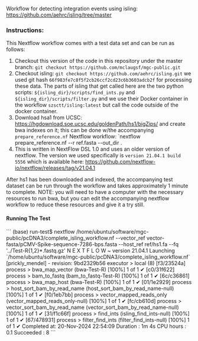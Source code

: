 Workflow for detecting integration events using isling: https://github.com/aehrc/isling/tree/master

<h3>Instructions:</h3>
This Nextflow workflow comes with a test data set and can be run as follows:

1. Checkout this version of the code in this repository under the master branch: `git checkout https://github.com/mclaugsf/mgc-public.git`
2. Checkout isling: `git checkout https://github.com/aehrc/isling.git` we used git hash `66f983fe7c8f5f2cb26ccf2cd23c6b3603adcb2f` for processing these data.  The parts of isling that get called here are the two python scripts: `${isling_dir}/scripts/find_ints.py` and `${isling_dir}/scripts/filter.py` and we use their Docker container in the workflow `szsctt/isling:latest` but call the code outside of the docker container.
3. Download hsa1 from UCSC: https://hgdownload.soe.ucsc.edu/goldenPath/hs1/bigZips/ and create bwa indexes on it; this can be done w/the accompanying `prepare_reference.nf` Nextflow workflow: `nextflow prepare_reference.nf --r ref.fasta --out_dir .
4. This is written in NextFlow DSL 1.0 and uses an older version of nextflow.  The version we used specifically is `version 21.04.1 build 5556` which is available here: https://github.com/nextflow-io/nextflow/releases/tag/v21.04.1

After hs1 has been downloaded and indexed, the accompanying test dataset can be run through the workflow and takes approximately 1 minute to complete.  NOTE: you will need to have a computer with the necessary resources to run bwa, but you can edit the accompanying nextflow workflow to reduce these resources and give it a try still.

<h4>Running The Test</h4>
```
(base) run-test$ nextflow /home/ubuntu/software/mgc-public/pcDNA3/complete_isling_workflow.nf --vector_ref vector-fasta/pCMV-Spike-sequence-7286-bps.fasta --host_ref ref/hs1.fa --fq '../Test-R{1,2}*.fastq.gz'
N E X T F L O W  ~  version 21.04.1
Launching `/home/ubuntu/software/mgc-public/pcDNA3/complete_isling_workflow.nf` [prickly_mendel] - revision: 9bd2329b56
executor >  local (8)
[f3/23524a] process > bwa_map_vector (bwa-Test-R)                                      [100%] 1 of 1 ✔
[c0/31f622] process > bam_to_fastq (bam_to_fastq-Test-R)                               [100%] 1 of 1 ✔
[6c/c36861] process > bwa_map_host (bwa-Test-R)                                        [100%] 1 of 1 ✔
[01/1e2929] process > host_sort_bam_by_read_name (host_sort_bam_by_read_name-null)     [100%] 1 of 1 ✔
[f0/1eb7bb] process > vector_mapped_reads_only (vector_mapped_reads_only-null)         [100%] 1 of 1 ✔
[fc/cb610d] process > vector_sort_bam_by_read_name (vector_sort_bam_by_read_name-null) [100%] 1 of 1 ✔
[31/f1c66f] process > find_ints (isling_find_ints-null)                                [100%] 1 of 1 ✔
[67/478931] process > filter_find_ints (filter_find_ints-null)                         [100%] 1 of 1 ✔
Completed at: 20-Nov-2024 22:54:09
Duration    : 1m 4s
CPU hours   : 0.1
Succeeded   : 8
```
